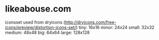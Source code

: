likeabouse.com
==============

iconsset used from dryicons (http://dryicons.com/free-icons/preview/distortion-icons-set/)
tiny: 16x16
minor: 24x24
small: 32x32
medium: 48x48
big: 64x64
large: 128x128